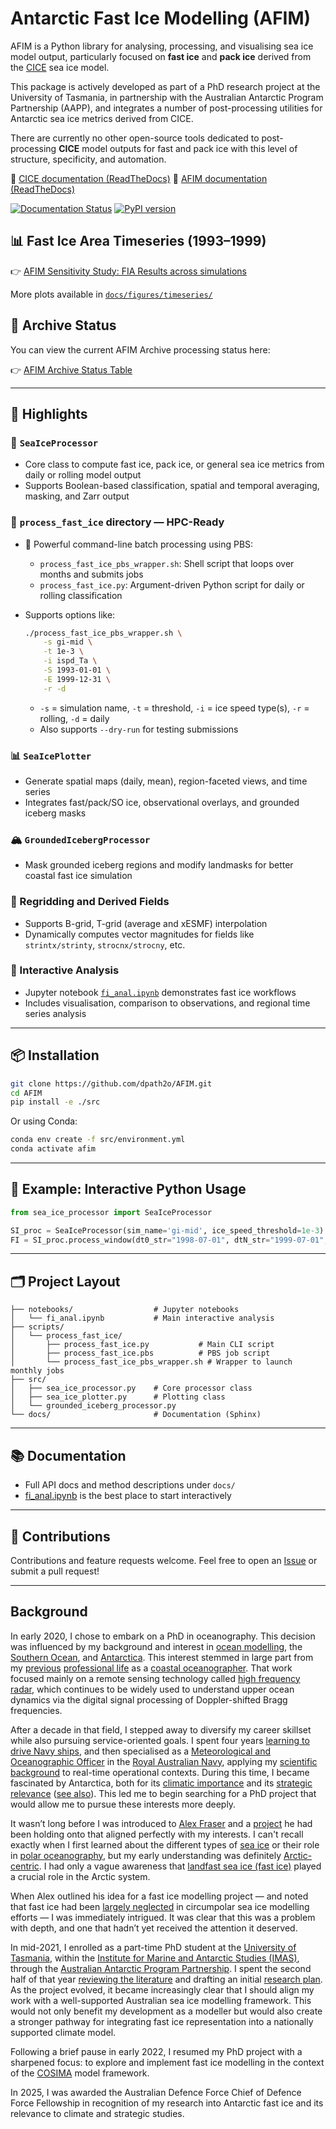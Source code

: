 # Antarctic Fast Ice Modelling (AFIM)

AFIM is a Python library for analysing, processing, and visualising sea ice model output, particularly focused on **fast ice** and **pack ice** derived from the [CICE](https://github.com/CICE-Consortium/CICE) sea ice model.

This package is actively developed as part of a PhD research project at the University of Tasmania, in partnership with the Australian Antarctic Program Partnership (AAPP), and integrates a number of post-processing utilities for Antarctic sea ice metrics derived from CICE.

There are currently no other open-source tools dedicated to post-processing **CICE** model outputs for fast and pack ice with this level of structure, specificity, and automation.

📖 [CICE documentation (ReadTheDocs)](https://cice-consortium-cice.readthedocs.io/en/main/)
📘 [AFIM documentation (ReadTheDocs)](https://AFIM.readthedocs.io/en/main/)

[![Documentation Status](https://readthedocs.org/projects/afim/badge/?version=latest)](https://afim.readthedocs.io/en/latest/?badge=latest)
[![PyPI version](https://badge.fury.io/py/afim.svg)](https://badge.fury.io/py/afim)

## 📊 Fast Ice Area Timeseries (1993–1999)

👉 [AFIM Sensitivity Study: FIA Results across simulations](https://dpath2o.github.io/AFIM/timeseries_gallery.html)

More plots available in [`docs/figures/timeseries/`](docs/figures/timeseries/)

## 🧭 Archive Status

You can view the current AFIM Archive processing status here:

👉 [AFIM Archive Status Table](https://dpath2o.github.io/AFIM/AFIM_archive_status.html)

---

## 🚀 Highlights

### 🧊 `SeaIceProcessor`

* Core class to compute fast ice, pack ice, or general sea ice metrics from daily or rolling model output
* Supports Boolean-based classification, spatial and temporal averaging, masking, and Zarr output

### 🧭 `process_fast_ice` directory — HPC-Ready

* 🔁 Powerful command-line batch processing using PBS:

  * `process_fast_ice_pbs_wrapper.sh`: Shell script that loops over months and submits jobs
  * `process_fast_ice.py`: Argument-driven Python script for daily or rolling classification
* Supports options like:

  ```bash
  ./process_fast_ice_pbs_wrapper.sh \
      -s gi-mid \
      -t 1e-3 \
      -i ispd_Ta \
      -S 1993-01-01 \
      -E 1999-12-31 \
      -r -d
  ```

  * `-s` = simulation name, `-t` = threshold, `-i` = ice speed type(s), `-r` = rolling, `-d` = daily
  * Also supports `--dry-run` for testing submissions

### 📊 `SeaIcePlotter`

* Generate spatial maps (daily, mean), region-faceted views, and time series
* Integrates fast/pack/SO ice, observational overlays, and grounded iceberg masks

### 🏔️ `GroundedIcebergProcessor`

* Mask grounded iceberg regions and modify landmasks for better coastal fast ice simulation

### 🔄 Regridding and Derived Fields

* Supports B-grid, T-grid (average and xESMF) interpolation
* Dynamically computes vector magnitudes for fields like `strintx/strinty`, `strocnx/strocny`, etc.

### 📓 Interactive Analysis

* Jupyter notebook [`fi_anal.ipynb`](https://github.com/dpath2o/AFIM/blob/main/notebooks/fi_anal.ipynb) demonstrates fast ice workflows
* Includes visualisation, comparison to observations, and regional time series analysis

---

## 📦 Installation

```bash
git clone https://github.com/dpath2o/AFIM.git
cd AFIM
pip install -e ./src
```

Or using Conda:

```bash
conda env create -f src/environment.yml
conda activate afim
```

---

## 🧪 Example: Interactive Python Usage

```python
from sea_ice_processor import SeaIceProcessor

SI_proc = SeaIceProcessor(sim_name='gi-mid', ice_speed_threshold=1e-3)
FI = SI_proc.process_window(dt0_str="1998-07-01", dtN_str="1999-07-01", write_zarr=False)
```

---

## 🗂️ Project Layout

```
├── notebooks/                  # Jupyter notebooks
│   └── fi_anal.ipynb           # Main interactive analysis
├── scripts/
│   └── process_fast_ice/
│       ├── process_fast_ice.py           # Main CLI script
│       ├── process_fast_ice.pbs          # PBS job script
│       └── process_fast_ice_pbs_wrapper.sh # Wrapper to launch monthly jobs
├── src/
│   ├── sea_ice_processor.py    # Core processor class
│   ├── sea_ice_plotter.py      # Plotting class
│   └── grounded_iceberg_processor.py
└── docs/                       # Documentation (Sphinx)
```

---

## 📚 Documentation

* Full API docs and method descriptions under `docs/`
* [fi\_anal.ipynb](https://github.com/dpath2o/AFIM/blob/main/notebooks/fi_anal.ipynb) is the best place to start interactively

---

## 📮 Contributions

Contributions and feature requests welcome. Feel free to open an [Issue](https://github.com/dpath2o/AFIM/issues) or submit a pull request!

---

## Background

In early 2020, I chose to embark on a PhD in oceanography. This decision was influenced by my background and interest in [ocean modelling](http://www.cmar.csiro.au/staff/oke/pubs/England_and_Oke_2001.pdf), the [Southern Ocean](https://tos.org/oceanography/issue/volume-25-issue-03), and [Antarctica](https://www.scar.org). This interest stemmed in large part from my [previous](https://www.cencoos.org) [professional life](http://imos.org.au) as a [coastal oceanographer](https://scripps.ucsd.edu/research/topics/coastal-oceanography). That work focused mainly on a remote sensing technology called [high frequency radar](https://tos.org/oceanography/assets/docs/10-2_paduan1.pdf), which continues to be widely used to understand upper ocean dynamics via the digital signal processing of Doppler-shifted Bragg frequencies.

After a decade in that field, I stepped away to diversify my career skillset while also pursuing service-oriented goals. I spent four years [learning to drive Navy ships](https://www.navy.gov.au/sites/default/files/documents/Warfare_Officers_Career_Handbook.pdf), and then specialised as a [Meteorological and Oceanographic Officer](https://www.defencejobs.gov.au/jobs/reserves/navy/meteorologist-and-oceanographer) in the [Royal Australian Navy](https://www.navy.gov.au), applying my [scientific background](https://oceansci.ucsc.edu/academics/graduate/ms.html) to real-time operational contexts. During this time, I became fascinated by Antarctica, both for its [climatic importance](https://tos.org/oceanography/article/southern-ocean-warming) and its [strategic relevance](https://defence.gov.au/adc/Publications/AJDSS/documents/volume3-number2/Where-to-from-here-The-Australian-Defence-Forces-pursuit-of-national-security-and-the-2020-Defence-Strategic-update.pdf) ([see also](https://www.antarctica.gov.au/about-us/antarctic-strategy-and-action-plan/)). This led me to begin searching for a PhD project that would allow me to pursue these interests more deeply.

It wasn’t long before I was introduced to [Alex Fraser](https://tasmanian.com.au/stories/alex-fraser/) and a [project](./ResearchPlan/project_proposal/PROJECT_PROPOSAL.pdf) he had been holding onto that aligned perfectly with my interests. I can't recall exactly when I first learned about the different types of [sea ice](https://en.wikipedia.org/wiki/Sea_ice) or their role in [polar oceanography](https://tos.org/oceanography/issue/volume-24-issue-03), but my early understanding was definitely [Arctic-centric](http://nsidc.org/arcticseaicenews/). I had only a vague awareness that [landfast sea ice (fast ice)](https://arctic.noaa.gov/Report-Card/Report-Card-2018/ArtMID/7878/ArticleID/788/Landfast-Sea-Ice-in-a-Changing-Arctic) played a crucial role in the Arctic system.

When Alex outlined his idea for a fast ice modelling project — and noted that fast ice had been [largely neglected](https://dipot.ulb.ac.be/dspace/bitstream/2013/336850/1/doi_320494.pdf) in circumpolar sea ice modelling efforts — I was immediately intrigued. It was clear that this was a problem with depth, and one that hadn’t yet received the attention it deserved.

In mid-2021, I enrolled as a part-time PhD student at the [University of Tasmania](https://www.utas.edu.au), within the [Institute for Marine and Antarctic Studies (IMAS)](https://www.imas.utas.edu.au), through the [Australian Antarctic Program Partnership](https://aappartnership.org.au). I spent the second half of that year [reviewing the literature](./references) and drafting an initial [research plan](./ResearchPlan/doc/researchplan.pdf). As the project evolved, it became increasingly clear that I should align my work with a well-supported Australian sea ice modelling framework. This would not only benefit my development as a modeller but would also create a stronger pathway for integrating fast ice representation into a nationally supported climate model.

Following a brief pause in early 2022, I resumed my PhD project with a sharpened focus: to explore and implement fast ice modelling in the context of the [COSIMA](http://cosima.org.au) model framework.

In 2025, I was awarded the Australian Defence Force Chief of Defence Force Fellowship in recognition of my research into Antarctic fast ice and its relevance to climate and strategic studies.

